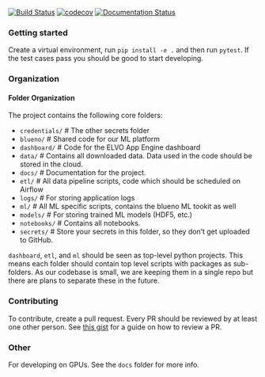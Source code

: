 [![Build Status](https://travis-ci.com/elvoai/elvo-analysis.svg?branch=master)](https://travis-ci.com/elvoai/elvo-analysis)
[![codecov](https://codecov.io/gh/elvoai/elvo-analysis/branch/master/graph/badge.svg)](https://codecov.io/gh/elvoai/elvo-analysis)
[![Documentation Status](https://readthedocs.org/projects/elvo-analysis/badge/?version=latest)](https://elvo-analysis.readthedocs.io/en/latest/?badge=latest)

### Getting started
Create a virtual environment, run `pip install -e .`
and then run `pytest`. If the test cases pass you should be good to
start developing.

### Organization

#### Folder Organization

The project contains the following core folders:

- `credentials/` # The other secrets folder
- `blueno/` # Shared code for our ML platform
- `dashboard/` # Code for the ELVO App Engine dashboard
- `data/` # Contains all downloaded data. Data used in the code should be stored in the cloud.
- `docs/` # Documentation for the project.
- `etl/` # All data pipeline scripts, code which should be scheduled on Airflow
- `logs/` # For storing application logs
- `ml/` # All ML specific scripts, contains the blueno ML tookit as well
- `models/` # For storing trained ML models (HDF5, etc.)
- `notebooks/` # Contains all notebooks.
- `secrets/` # Store your secrets in this folder, so they don’t get uploaded to GitHub.

`dashboard`, `etl`, and `ml` should be seen as top-level python
projects.
This means each folder should contain top level scripts with
packages as sub-folders.
As our codebase is small, we are keeping them in a single repo but there
are plans to separate these in the future.


### Contributing
To contribute, create a pull request. Every PR should
 be reviewed by at least one other person. See
[this gist](https://gist.github.com/kashifrazzaqui/44b868a59e99c2da7b14)
for a guide on how to review a PR.

### Other

For developing on GPUs. See the `docs` folder for more info.